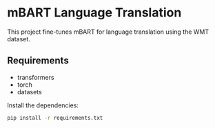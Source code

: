 # mBART Language Translation

This project fine-tunes mBART for language translation using the WMT dataset.

## Requirements

- transformers
- torch
- datasets

Install the dependencies:

```bash
pip install -r requirements.txt